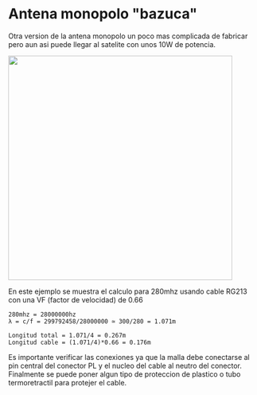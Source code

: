 # Antena monopolo "bazuca"

Otra version de la antena monopolo un poco mas complicada de fabricar pero aun asi puede llegar al satelite con unos 10W de potencia.

<img height="450" src="/../_img/antennas/monopole_bazuca.png" />

En este ejemplo se muestra el calculo para 280mhz usando cable RG213 con una VF (factor de velocidad) de 0.66

```
280mhz = 28000000hz
λ = c/f = 299792458/28000000 ≃ 300/280 = 1.071m

Longitud total = 1.071/4 = 0.267m
Longitud cable = (1.071/4)*0.66 = 0.176m
```

Es importante verificar las conexiones ya que la malla debe conectarse al pin central del conector PL y el nucleo del cable al neutro del conector.
Finalmente se puede poner algun tipo de proteccion de plastico o tubo termoretractil para protejer el cable.